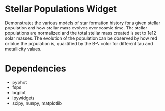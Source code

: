 # Stellar Populations Widget

Demonstrates the various models of star formation history for a given stellar population and how stellar mass evolves over cosmic time. The stellar populations are normalized and the total stellar mass created is set to 1e12 solar masses. The evolution of the population can be observed by how red or blue the population is, quantified by the B-V color for different tau and metallicity values.

# Dependencies

* pyphot
* fsps
* bqplot
* ipywidgets
* scipy, numpy, matplotlib
